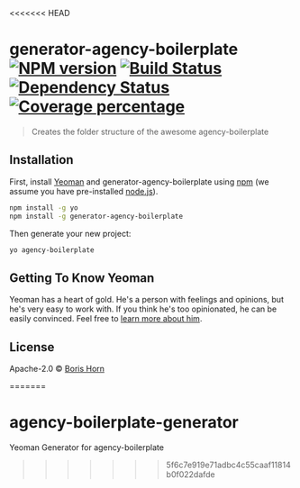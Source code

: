 <<<<<<< HEAD
# generator-agency-boilerplate [![NPM version][npm-image]][npm-url] [![Build Status][travis-image]][travis-url] [![Dependency Status][daviddm-image]][daviddm-url] [![Coverage percentage][coveralls-image]][coveralls-url]
> Creates the folder structure of the awesome agency-boilerplate

## Installation

First, install [Yeoman](http://yeoman.io) and generator-agency-boilerplate using [npm](https://www.npmjs.com/) (we assume you have pre-installed [node.js](https://nodejs.org/)).

```bash
npm install -g yo
npm install -g generator-agency-boilerplate
```

Then generate your new project:

```bash
yo agency-boilerplate
```

## Getting To Know Yeoman

Yeoman has a heart of gold. He&#39;s a person with feelings and opinions, but he&#39;s very easy to work with. If you think he&#39;s too opinionated, he can be easily convinced. Feel free to [learn more about him](http://yeoman.io/).

## License

Apache-2.0 © [Boris Horn]()


[npm-image]: https://badge.fury.io/js/generator-agency-boilerplate.svg
[npm-url]: https://npmjs.org/package/generator-agency-boilerplate
[travis-image]: https://travis-ci.org/deepsoul/generator-agency-boilerplate.svg?branch=master
[travis-url]: https://travis-ci.org/deepsoul/generator-agency-boilerplate
[daviddm-image]: https://david-dm.org/deepsoul/generator-agency-boilerplate.svg?theme=shields.io
[daviddm-url]: https://david-dm.org/deepsoul/generator-agency-boilerplate
[coveralls-image]: https://coveralls.io/repos/deepsoul/generator-agency-boilerplate/badge.svg
[coveralls-url]: https://coveralls.io/r/deepsoul/generator-agency-boilerplate
=======
# agency-boilerplate-generator
Yeoman Generator for agency-boilerplate
>>>>>>> 5f6c7e919e71adbc4c55caaf11814b0f022dafde
